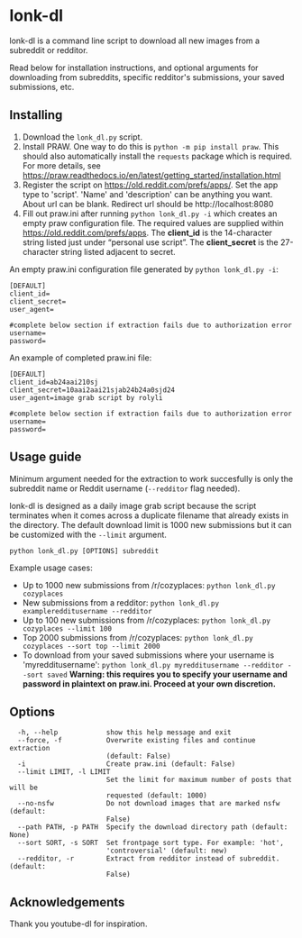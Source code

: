 # lonk-dl

lonk-dl is a command line script to download all new images from a subreddit or redditor.

Read below for installation instructions, and optional arguments for downloading from subreddits, specific redditor's submissions, your saved submissions, etc.

## Installing

1. Download the ```lonk_dl.py``` script.
2. Install PRAW. One way to do this is ```python -m pip install praw```. This should also automatically install the ```requests``` package which is required. For more details, see https://praw.readthedocs.io/en/latest/getting_started/installation.html 
3. Register the script on https://old.reddit.com/prefs/apps/. Set the app type to 'script'. 'Name' and 'description' can be anything you want. About url can be blank. Redirect url should be http://localhost:8080
4. Fill out praw.ini after running ```python lonk_dl.py -i``` which creates an empty praw configuration file. The required values are supplied within https://old.reddit.com/prefs/apps. The **client_id** is the 14-character string listed just under “personal use script”. The **client_secret** is the 27-character string listed adjacent to secret.

An empty praw.ini configuration file generated by ```python lonk_dl.py -i```:

```
[DEFAULT]
client_id=
client_secret=
user_agent=

#complete below section if extraction fails due to authorization error
username=
password=
```

An example of completed praw.ini file:
```
[DEFAULT]
client_id=ab24aai210sj
client_secret=10aai2aai21sjab24b24a0sjd24
user_agent=image grab script by rolyli

#complete below section if extraction fails due to authorization error
username=
password=
```

## Usage guide

Minimum argument needed for the extraction to work succesfully is only the subreddit name or Reddit username (```--redditor``` flag needed).

lonk-dl is designed as a daily image grab script because the script terminates when it comes across a duplicate filename that already exists in the directory. The default download limit is 1000 new submissions but it can be customized with the ```--limit``` argument.

```python lonk_dl.py [OPTIONS] subreddit```

Example usage cases:
* Up to 1000 new submissions from /r/cozyplaces: ```python lonk_dl.py cozyplaces```
* New submissions from a redditor: ```python lonk_dl.py exampleredditusername --redditor```
* Up to 100 new submissions from /r/cozyplaces: ```python lonk_dl.py cozyplaces --limit 100```
* Top 2000 submissions from /r/cozyplaces: ```python lonk_dl.py cozyplaces --sort top --limit 2000```
* To download from your saved submissions where your username is 'myredditusername': ```python lonk_dl.py myredditusername --redditor --sort saved``` **Warning: this requires you to specify your username and password in plaintext on praw.ini. Proceed at your own discretion.**

## Options
```            
  -h, --help            show this help message and exit
  --force, -f           Overwrite existing files and continue extraction
                        (default: False)
  -i                    Create praw.ini (default: False)
  --limit LIMIT, -l LIMIT
                        Set the limit for maximum number of posts that will be
                        requested (default: 1000)
  --no-nsfw             Do not download images that are marked nsfw (default:
                        False)
  --path PATH, -p PATH  Specify the download directory path (default: None)
  --sort SORT, -s SORT  Set frontpage sort type. For example: 'hot',
                        'controversial' (default: new)
  --redditor, -r        Extract from redditor instead of subreddit. (default:
                        False)
```

## Acknowledgements
Thank you youtube-dl for inspiration.
